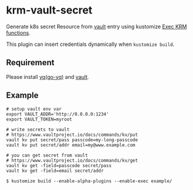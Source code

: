 # krm-vault-secret
Generate k8s secret Resource from [vault](https://github.com/hashicorp/vault) entry using kustomize [Exec KRM functions](https://kubectl.docs.kubernetes.io/guides/extending_kustomize/exec_krm_functions/).

This plugin can insert credentials dynamically when `kustomize build`.


## Requirement
Please install [yq(go-yq)](https://github.com/mikefarah/yq) and [vault](https://www.vaultproject.io/downloads).

## Example

```
# setup vault env var
export VAULT_ADDR='http://0.0.0.0:1234'
export VAULT_TOKEN=myroot

# write secrets to vault
# https://www.vaultproject.io/docs/commands/kv/put
vault kv put secret/pass passcode=my-long-passcode
vault kv put secret/addr email=my@www.example.com

# you can get secret from vault
# https://www.vaultproject.io/docs/commands/kv/get
vault kv get -field=passcode secret/pass
vault kv get -field=email secret/addr

$ kustomize build --enable-alpha-plugins --enable-exec example/
```
